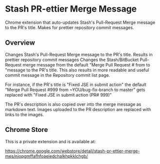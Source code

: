 # Stash PR-ettier Merge Message

Chrome extension that auto-updates Stash's Pull-Request Merge message to the PR's title.
Makes for prettier repository commit messages.

## Overview

Changes Stash's Pull-Request Merge message to the PR's title. Results in prettier repository commit messages
Changes the Stash/BitBucket Pull-Request merge message from the default "Merge Pull Request #<pr-number> from <branch-name> to <target-branch-name>"message to the PR's title. This also results in more readable and useful commit message in the Repository commit list page.

For instance, if the PR's title is "Fixed JSE in submit action" the default "Merge Pull Request #999 from ~YOU/bug-fix-branch to master" gets replaced with "Fixed JSE in submit action (PR# 999)"

The PR's description is also copied over into the merge message as markdown text. Images uploaded to the PR description are replaced with links to the images.

## Chrome Store

This is a private extension and is available at:

https://chrome.google.com/webstore/detail/stash-pr-ettier-merge-mes/njopgmffafhfoaeiedchalkhpkklchgb/
